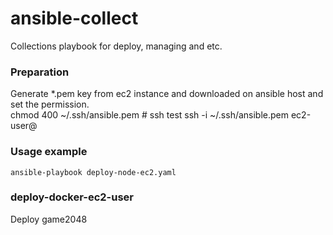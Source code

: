 # ansible-collect
Collections playbook for deploy, managing and etc.

### Preparation 
Generate *.pem key from ec2 instance and downloaded on ansible host and set the permission.  
    chmod 400 ~/.ssh/ansible.pem
    # ssh test
    ssh -i ~/.ssh/ansible.pem ec2-user@<hostip>

### Usage example
    ansible-playbook deploy-node-ec2.yaml 

### deploy-docker-ec2-user
Deploy game2048
